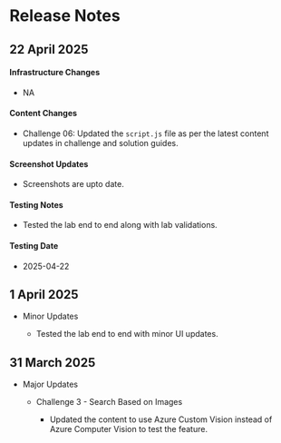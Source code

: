 # Release Notes

## 22 April 2025

#### Infrastructure Changes
- NA
#### Content Changes
- Challenge 06: Updated the `script.js` file as per the latest content updates in challenge and solution guides.
#### Screenshot Updates
- Screenshots are upto date.
#### Testing Notes
- Tested the lab end to end along with lab validations.
#### Testing Date
- 2025-04-22

## 1 April 2025

- Minor Updates
    
    - Tested the lab end to end with minor UI updates.

## 31 March 2025

- Major Updates

    - Challenge 3 - Search Based on Images
        
        - Updated the content to use Azure Custom Vision instead of Azure Computer Vision to test the feature.


